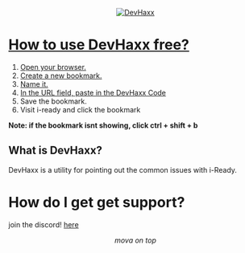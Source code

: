 <p align="center">
<a href="https://justrealcarl.github.io/">
    <img alt="DevHaxx" src="https://github.com/justrealcarl/DevHaxx/blob/main/haxxed.png?raw=true">
</p>



# How to use DevHaxx free?

1. Open your browser.
2. Create a new bookmark.
3. Name it.
4. In the URL field, paste in the [DevHaxx Code](https://raw.githubusercontent.com/justrealcarl/DevHaxx/main/devHaxxLoader.js)
5. Save the bookmark.
6. Visit i-ready and click the bookmark

**Note: if the bookmark isnt showing, click ctrl + shift + b**

## What is DevHaxx?
DevHaxx is a utility for pointing out the common issues with i-Ready.
# How do I get get support?
join the discord! [here](https://justrealcarl.github.io/discord)

</p>

<p align="center">
  <em>mova on top</em>
</p>